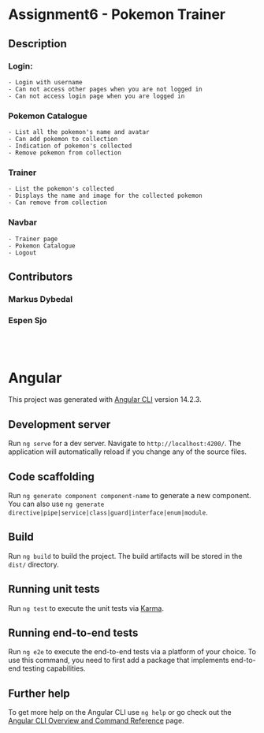 # Assignment6 - Pokemon Trainer

## Description

### Login:
    - Login with username
    - Can not access other pages when you are not logged in
    - Can not access login page when you are logged in

### Pokemon Catalogue
    - List all the pokemon's name and avatar
    - Can add pokemon to collection
    - Indication of pokemon's collected
    - Remove pokemon from collection

### Trainer
    - List the pokemon's collected
    - Displays the name and image for the collected pokemon
    - Can remove from collection

### Navbar
    - Trainer page
    - Pokemon Catalogue
    - Logout

## Contributors
### Markus Dybedal
### Espen Sjo

<br />
<br />

# Angular

This project was generated with [Angular CLI](https://github.com/angular/angular-cli) version 14.2.3.

## Development server

Run `ng serve` for a dev server. Navigate to `http://localhost:4200/`. The application will automatically reload if you change any of the source files.

## Code scaffolding

Run `ng generate component component-name` to generate a new component. You can also use `ng generate directive|pipe|service|class|guard|interface|enum|module`.

## Build

Run `ng build` to build the project. The build artifacts will be stored in the `dist/` directory.

## Running unit tests

Run `ng test` to execute the unit tests via [Karma](https://karma-runner.github.io).

## Running end-to-end tests

Run `ng e2e` to execute the end-to-end tests via a platform of your choice. To use this command, you need to first add a package that implements end-to-end testing capabilities.

## Further help

To get more help on the Angular CLI use `ng help` or go check out the [Angular CLI Overview and Command Reference](https://angular.io/cli) page.
